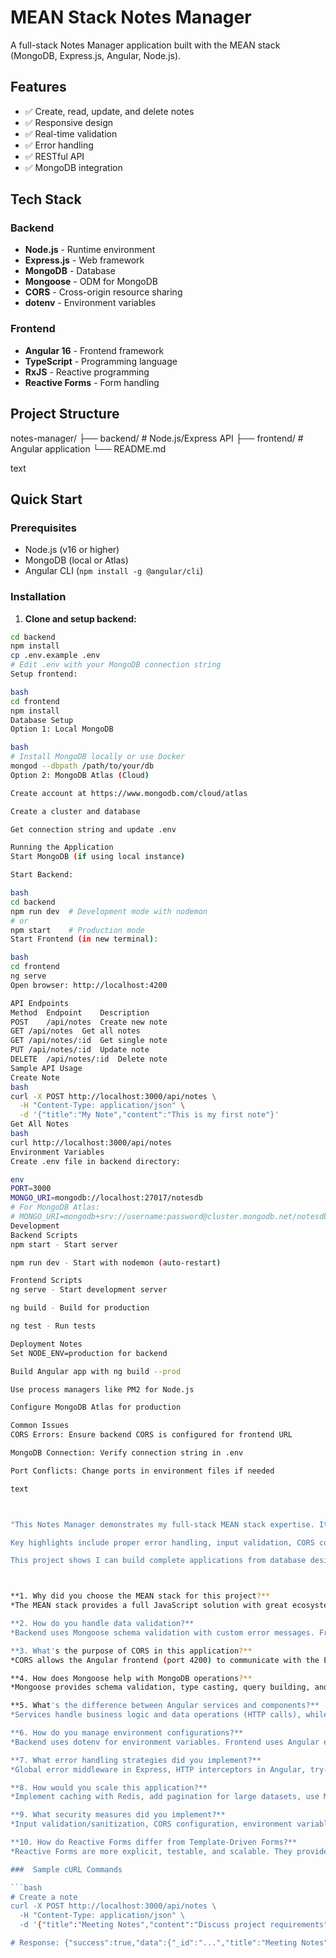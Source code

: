 # MEAN Stack Notes Manager

A full-stack Notes Manager application built with the MEAN stack (MongoDB, Express.js, Angular, Node.js).

## Features

- ✅ Create, read, update, and delete notes
- ✅ Responsive design
- ✅ Real-time validation
- ✅ Error handling
- ✅ RESTful API
- ✅ MongoDB integration

## Tech Stack

### Backend
- **Node.js** - Runtime environment
- **Express.js** - Web framework
- **MongoDB** - Database
- **Mongoose** - ODM for MongoDB
- **CORS** - Cross-origin resource sharing
- **dotenv** - Environment variables

### Frontend
- **Angular 16** - Frontend framework
- **TypeScript** - Programming language
- **RxJS** - Reactive programming
- **Reactive Forms** - Form handling

## Project Structure
notes-manager/
├── backend/ # Node.js/Express API
├── frontend/ # Angular application
└── README.md

text

## Quick Start

### Prerequisites

- Node.js (v16 or higher)
- MongoDB (local or Atlas)
- Angular CLI (`npm install -g @angular/cli`)

### Installation

1. **Clone and setup backend:**
```bash
cd backend
npm install
cp .env.example .env
# Edit .env with your MongoDB connection string
Setup frontend:

bash
cd frontend
npm install
Database Setup
Option 1: Local MongoDB

bash
# Install MongoDB locally or use Docker
mongod --dbpath /path/to/your/db
Option 2: MongoDB Atlas (Cloud)

Create account at https://www.mongodb.com/cloud/atlas

Create a cluster and database

Get connection string and update .env

Running the Application
Start MongoDB (if using local instance)

Start Backend:

bash
cd backend
npm run dev  # Development mode with nodemon
# or
npm start    # Production mode
Start Frontend (in new terminal):

bash
cd frontend
ng serve
Open browser: http://localhost:4200

API Endpoints
Method	Endpoint	Description
POST	/api/notes	Create new note
GET	/api/notes	Get all notes
GET	/api/notes/:id	Get single note
PUT	/api/notes/:id	Update note
DELETE	/api/notes/:id	Delete note
Sample API Usage
Create Note
bash
curl -X POST http://localhost:3000/api/notes \
  -H "Content-Type: application/json" \
  -d '{"title":"My Note","content":"This is my first note"}'
Get All Notes
bash
curl http://localhost:3000/api/notes
Environment Variables
Create .env file in backend directory:

env
PORT=3000
MONGO_URI=mongodb://localhost:27017/notesdb
# For MongoDB Atlas:
# MONGO_URI=mongodb+srv://username:password@cluster.mongodb.net/notesdb
Development
Backend Scripts
npm start - Start server

npm run dev - Start with nodemon (auto-restart)

Frontend Scripts
ng serve - Start development server

ng build - Build for production

ng test - Run tests

Deployment Notes
Set NODE_ENV=production for backend

Build Angular app with ng build --prod

Use process managers like PM2 for Node.js

Configure MongoDB Atlas for production

Common Issues
CORS Errors: Ensure backend CORS is configured for frontend URL

MongoDB Connection: Verify connection string in .env

Port Conflicts: Change ports in environment files if needed

text



"This Notes Manager demonstrates my full-stack MEAN stack expertise. It's a production-ready CRUD application where I implemented a RESTful API with Express.js, MongoDB database with Mongoose ODM, and a responsive Angular frontend with TypeScript.

Key highlights include proper error handling, input validation, CORS configuration, and environment-based configuration. The architecture follows MVC pattern with clear separation of concerns. I used Reactive Forms in Angular for robust form handling and implemented a consistent JSON response format.

This project shows I can build complete applications from database design to UI implementation while following best practices for security, performance, and maintainability."



**1. Why did you choose the MEAN stack for this project?**
*The MEAN stack provides a full JavaScript solution with great ecosystem support. MongoDB's flexible schema works well for notes, Express offers minimal overhead, Angular provides structure for complex UIs, and Node.js enables high-performance I/O operations.*

**2. How do you handle data validation?**
*Backend uses Mongoose schema validation with custom error messages. Frontend uses Angular Reactive Forms with Validators. Both layers validate independently for security.*

**3. What's the purpose of CORS in this application?**
*CORS allows the Angular frontend (port 4200) to communicate with the Express backend (port 3000) by enabling cross-origin requests while maintaining security controls.*

**4. How does Mongoose help with MongoDB operations?**
*Mongoose provides schema validation, type casting, query building, and middleware hooks. It adds structure to MongoDB while maintaining flexibility through its ODM pattern.*

**5. What's the difference between Angular services and components?**
*Services handle business logic and data operations (HTTP calls), while components manage UI presentation and user interactions. This separation follows single responsibility principle.*

**6. How do you manage environment configurations?**
*Backend uses dotenv for environment variables. Frontend uses Angular environment files. This keeps secrets secure and allows different configurations for development/production.*

**7. What error handling strategies did you implement?**
*Global error middleware in Express, HTTP interceptors in Angular, try-catch blocks for async operations, and user-friendly error messages with consistent response formats.*

**8. How would you scale this application?**
*Implement caching with Redis, add pagination for large datasets, use MongoDB indexing, implement rate limiting, and consider microservices architecture for complex features.*

**9. What security measures did you implement?**
*Input validation/sanitization, CORS configuration, environment variable protection, MongoDB injection prevention through Mongoose, and proper error handling without exposing sensitive data.*

**10. How do Reactive Forms differ from Template-Driven Forms?**
*Reactive Forms are more explicit, testable, and scalable. They provide better control over validation logic and complex form scenarios compared to Template-Driven Forms.*

###  Sample cURL Commands

```bash
# Create a note
curl -X POST http://localhost:3000/api/notes \
  -H "Content-Type: application/json" \
  -d '{"title":"Meeting Notes","content":"Discuss project requirements"}'

# Response: {"success":true,"data":{"_id":"...","title":"Meeting Notes","content":"Discuss project requirements","createdAt":"
